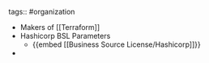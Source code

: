 tags:: #organization

- Makers of [[Terraform]]
- Hashicorp BSL Parameters
	- {{embed [[Business Source License/Hashicorp]]}}
-